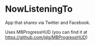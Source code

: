 NowListeningTo
==============

App that shares via Twitter and Facebook.

Uses MBProgressHUD (you can find it at https://github.com/jdg/MBProgressHUD)